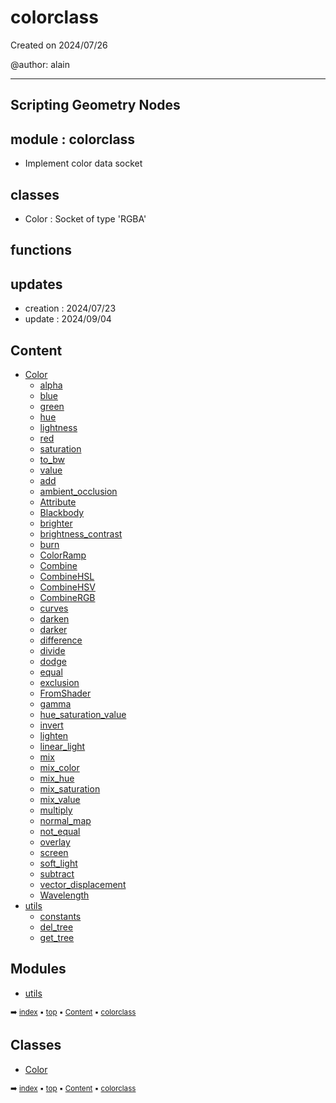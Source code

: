 # colorclass

Created on 2024/07/26

@author: alain

-----------------------------------------------------
Scripting Geometry Nodes
-----------------------------------------------------

module : colorclass
-------------------
- Implement color data socket

classes
-------
- Color         : Socket of type 'RGBA'

functions
---------

updates
-------
- creation : 2024/07/23
- update : 2024/09/04

## Content

- [Color](geono-color-color.md)
  - [alpha](geono-color-color.md#alpha)
  - [blue](geono-color-color.md#blue)
  - [green](geono-color-color.md#green)
  - [hue](geono-color-color.md#hue)
  - [lightness](geono-color-color.md#lightness)
  - [red](geono-color-color.md#red)
  - [saturation](geono-color-color.md#saturation)
  - [to_bw](geono-color-color.md#to_bw)
  - [value](geono-color-color.md#value)
  - [add](geono-color-color.md#add)
  - [ambient_occlusion](geono-color-color.md#ambient_occlusion)
  - [Attribute](geono-color-color.md#attribute)
  - [Blackbody](geono-color-color.md#blackbody)
  - [brighter](geono-color-color.md#brighter)
  - [brightness_contrast](geono-color-color.md#brightness_contrast)
  - [burn](geono-color-color.md#burn)
  - [ColorRamp](geono-color-color.md#colorramp)
  - [Combine](geono-color-color.md#combine)
  - [CombineHSL](geono-color-color.md#combinehsl)
  - [CombineHSV](geono-color-color.md#combinehsv)
  - [CombineRGB](geono-color-color.md#combinergb)
  - [curves](geono-color-color.md#curves)
  - [darken](geono-color-color.md#darken)
  - [darker](geono-color-color.md#darker)
  - [difference](geono-color-color.md#difference)
  - [divide](geono-color-color.md#divide)
  - [dodge](geono-color-color.md#dodge)
  - [equal](geono-color-color.md#equal)
  - [exclusion](geono-color-color.md#exclusion)
  - [FromShader](geono-color-color.md#fromshader)
  - [gamma](geono-color-color.md#gamma)
  - [hue_saturation_value](geono-color-color.md#hue_saturation_value)
  - [invert](geono-color-color.md#invert)
  - [lighten](geono-color-color.md#lighten)
  - [linear_light](geono-color-color.md#linear_light)
  - [mix](geono-color-color.md#mix)
  - [mix_color](geono-color-color.md#mix_color)
  - [mix_hue](geono-color-color.md#mix_hue)
  - [mix_saturation](geono-color-color.md#mix_saturation)
  - [mix_value](geono-color-color.md#mix_value)
  - [multiply](geono-color-color.md#multiply)
  - [normal_map](geono-color-color.md#normal_map)
  - [not_equal](geono-color-color.md#not_equal)
  - [overlay](geono-color-color.md#overlay)
  - [screen](geono-color-color.md#screen)
  - [soft_light](geono-color-color.md#soft_light)
  - [subtract](geono-color-color.md#subtract)
  - [vector_displacement](geono-color-color.md#vector_displacement)
  - [Wavelength](geono-color-color.md#wavelength)
- [utils](geono-color-utils---utils.md)
  - [constants](geono-color-utils-const---constants.md)
  - [del_tree](geono-color-utils---utils.md#del_tree)
  - [get_tree](geono-color-utils---utils.md#get_tree)

## Modules



- [utils](geono-color-utils---utils.md)

<sub>:arrow_right: [index](index.md) :black_small_square: [top](#colorclass) :black_small_square: [Content](#content) :black_small_square: [colorclass](geono-color---colorclass.md)</sub>

## Classes



- [Color](geono-color-color.md)

<sub>:arrow_right: [index](index.md) :black_small_square: [top](#colorclass) :black_small_square: [Content](#content) :black_small_square: [colorclass](geono-color---colorclass.md)</sub>